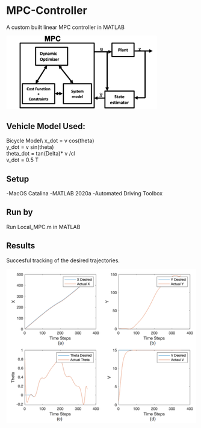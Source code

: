 # MPC-Controller
A custom built linear MPC controller in MATLAB

<img src="https://github.com/AJ1897/MPC-Controller/blob/main/Additional%20Materials/MPC%20Architecture.png" width="400">

## Vehicle Model Used:
Bicycle Model\ 
x_dot = v cos(theta)\
y_dot = v sin(theta)\
theta_dot = tan(Delta)* v /cl\
v_dot = 0.5 T

## Setup
-MacOS Catalina 
-MATLAB 2020a
-Automated Driving Toolbox

## Run by
Run Local_MPC.m in MATLAB

## Results
Succesful tracking of the desired trajectories.

<img src="https://github.com/AJ1897/MPC-Controller/blob/main/Additional%20Materials/X_Y_Theta_V(P%3D10%2CC%3D10).png" width="600">


